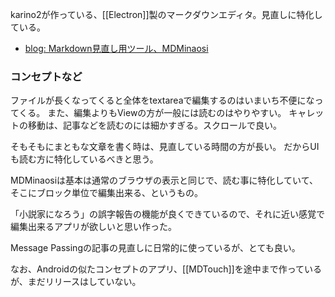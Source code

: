 karino2が作っている、[[Electron]]製のマークダウンエディタ。見直しに特化している。

- [blog: Markdown見直し用ツール、MDMinaosi](https://karino2.github.io/2021/04/02/MDMinaosi.html)

### コンセプトなど

ファイルが長くなってくると全体をtextareaで編集するのはいまいち不便になってくる。
また、編集よりもViewの方が一般には読むのはやりやすい。
キャレットの移動は、記事などを読むのには細かすぎる。スクロールで良い。

そもそもにまともな文章を書く時は、見直している時間の方が長い。
だからUIも読む方に特化しているべきと思う。

MDMinaosiは基本は通常のブラウザの表示と同じで、読む事に特化していて、
そこにブロック単位で編集出来る、というもの。

「小説家になろう」の誤字報告の機能が良くできているので、それに近い感覚で編集出来るアプリが欲しいと思い作った。

Message Passingの記事の見直しに日常的に使っているが、とても良い。

なお、Androidの似たコンセプトのアプリ、[[MDTouch]]を途中まで作っているが、まだリリースはしていない。